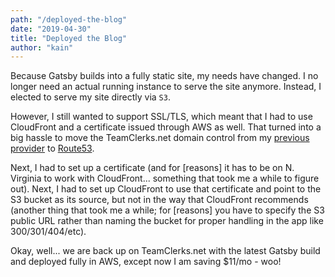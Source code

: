 ```yaml
---
path: "/deployed-the-blog"
date: "2019-04-30"
title: "Deployed the Blog"
author: "kain"
---
```


Because Gatsby builds into a fully static site, my needs have changed. I no longer need an actual running instance to serve the site anymore. Instead, I elected to serve my site directly via `S3`.

However, I still wanted to support SSL/TLS, which meant that I had to use CloudFront and a certificate issued through AWS as well. That turned into a big hassle to move the TeamClerks.net domain control from my [previous provider](http://beyonddomains.net) to [Route53](https://docs.aws.amazon.com/Route53/latest/DeveloperGuide/Welcome.html).

Next, I had to set up a certificate (and for [reasons] it has to be on N. Virginia to work with CloudFront... something that took me a while to figure out). Next, I had to set up CloudFront to use that certificate and point to the S3 bucket as its source, but not in the way that CloudFront recommends (another thing that took me a while; for [reasons] you have to specify the S3 public URL rather than naming the bucket for proper handling in the app like 300/301/404/etc).

Okay, well... we are back up on TeamClerks.net with the latest Gatsby build and deployed fully in AWS, except now I am saving \$11/mo - woo!
